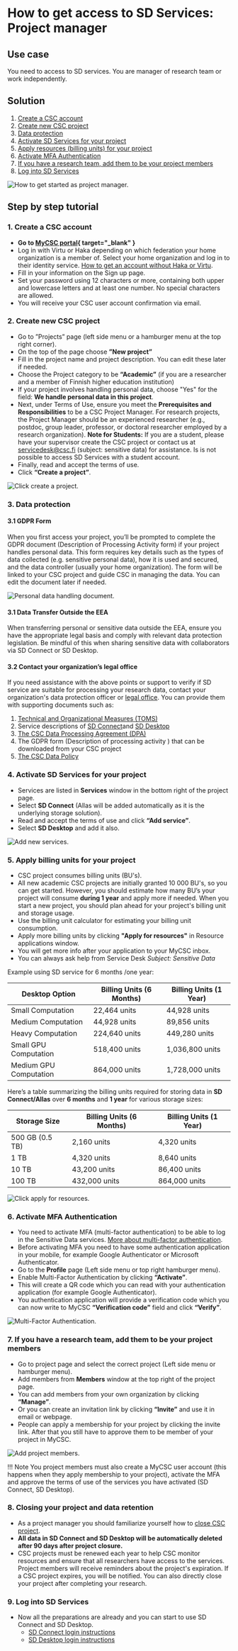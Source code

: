 
# How to get access to SD Services: Project manager

## Use case

You need to access to SD services. You are manager of research team or work independently.

## Solution

1. [Create a CSC account](#1-create-a-csc-account)
2. [Create new CSC project](#2-create-new-csc-project)
3. [Data protection](#3-data-protection)
4. [Activate SD Services for your project](#4-activate-sd-services-for-your-project)
5. [Apply resources (billing units) for your project](#5-apply-billing-units-for-your-project)
6. [Activate MFA Authentication](#6-activate-mfa-authentication)
7. [If you have a research team, add them to be your project members](#7-if-you-have-a-research-team-add-them-to-be-your-project-members)
8. [Log into SD Services](#8-closing-your-project)

![How to get started as project manager.](images/MyCSC/HowToGetStarted_SD_Project_Manager.png)


## Step by step tutorial

### 1. Create a CSC account
    
- **Go to [MyCSC portal](https://my.csc.fi){ target="_blank" }**
- Log in with Virtu or Haka depending on which federation your home organization is a member of. Select your home organization and log in to their identity service. [How to get an account without Haka or Virtu](../../accounts/how-to-create-new-user-account.md#getting-an-account-without-haka-or-virtu). 
- Fill in your information on the Sign up page.
- Set your password using 12 characters or more, containing both upper and lowercase letters and at least one number. No special characters are allowed.
 - You will receive your CSC user account confirmation via email.

### 2. Create new CSC project

- Go to ”Projects” page (left side menu or a hamburger menu at the top right corner).
- On the top of the page choose **”New project”**
- Fill in the project name and project description. You can edit these later if needed.
- Choose the Project category to be **“Academic”** (if you are a researcher and a member of Finnish higher education institution)
- If your project involves handling personal data, choose "Yes" for the field: **We handle personal data in this project**.
- Next, under Terms of Use, ensure you meet the **Prerequisites and Responsibilities** to be a CSC Project Manager. For research projects, the Project Manager should be an experienced researcher (e.g., postdoc, group leader, professor, or doctoral researcher employed by a research organization). **Note for Students:** If you are a student, please have your supervisor create the CSC project or contact us at servicedesk@csc.fi (subject: sensitive data) for assistance. Is is not possible to access SD Services with a student account.
- Finally, read and accept the terms of use.
- Click **“Create a project”**.

![Click create a project.](./images/MyCSC/MyCSC_NewProject.png)


### 3. Data protection

#### 3.1 GDPR Form

When you first access your project, you’ll be prompted to complete the GDPR document (Description of Processing Activity form) if your project handles personal data. This form requires key details such as the types of data collected (e.g. sensitive personal data), how it is used and secured, and the data controller (usually your home organization). The form will be linked to your CSC project and guide CSC in managing the data. You can edit the document later if needed.

![Personal data handling document.](https://a3s.fi/docs-files/sensitive-data/MyCSC/MyCSC_GDPR.png)

#### 3.1 Data Transfer Outside the EEA

When transferring personal or sensitive data outside the EEA, ensure you have the appropriate legal basis and comply with relevant data protection legislation. Be mindful of this when sharing sensitive data with collaborators via SD Connect or SD Desktop.

#### 3.2 Contact your organization’s legal office

If you need assistance with the above points or support to verify if SD service are suitable for processing your research data, contact your organization's data protection officer or [legal office](https://docs.csc.fi/accounts/when-your-project-handles-personal-data/#contact-information-of-finnish-universities-data-protection-legal-offices). You can provide them with supporting documents such as:

1. [Technical and Organizational Measures (TOMS)](https://docs.csc.fi/data/sensitive-data/technical-organisational-sec-measures.pdf)
2. Service descriptions of [SD Connect](https://research.csc.fi/-/sd-connect)and [SD Desktop](https://research.csc.fi/en/-/sd-desktop)
3. [The CSC Data Processing Agreement (DPA)](https://research.csc.fi/data-processing-agreement)
4. The GDPR form (Description of processing activity ) that can be downloaded from your CSC project
5. [The CSC Data Policy](https://www.csc.fi/en/data-policy)


### 4. Activate SD Services for your project

- Services are listed in **Services** window in the bottom right of the project page.
- Select **SD Connect** (Allas will be added automatically as it is the underlying storage solution).
- Read and accept the terms of use and click **“Add service”**.
- Select **SD Desktop** and add it also.

![Add new services.](./images/MyCSC/MyCSC_AddServices.png)


### 5. Apply billing units for your project

- CSC project consumes billing units (BU's).
- All new academic CSC projects are initially granted 10 000 BU's, so you can get started. However, you should estimate how many BU’s your project will consume **during 1 year** and apply more if needed. When you start a new project, you should plan ahead for your project's billing unit and storage usage.
- Use the billing unit calculator for estimating your billing unit consumption.
- Apply more billing units by clicking **"Apply for resources"** in Resource applications window.
- You will get more info after your application to your MyCSC inbox.
- You can always ask help from Service Desk _Subject: Sensitive Data_

Example using SD service for 6 months /one year:

| **Desktop Option** | **Billing Units (6 Months)** | **Billing Units (1 Year)** |
|--------------------|------------------------------|----------------------------|
| Small Computation | 22,464 units | 44,928 units |
| Medium Computation | 44,928 units | 89,856 units |
| Heavy Computation | 224,640 units | 449,280 units |
| Small GPU Computation | 518,400 units | 1,036,800 units |
| Medium GPU Computation | 864,000 units | 1,728,000 units |

Here’s a table summarizing the billing units required for storing data in **SD Connect/Allas** over **6 months** and **1 year** for various storage sizes:

| **Storage Size** | **Billing Units (6 Months)** | **Billing Units (1 Year)** |
|------------------|------------------------------|----------------------------|
| 500 GB (0.5 TB) | 2,160 units | 4,320 units |
| 1 TB | 4,320 units | 8,640 units |
| 10 TB | 43,200 units | 86,400 units |
| 100 TB | 432,000 units | 864,000 units |

![Click apply for resources.](./images/MyCSC/MyCSC_AddResources.png)


### 6. Activate MFA Authentication

- You need to activate MFA (multi-factor authentication) to be able to log in the Sensitive Data services. [More about multi-factor authentication](../../accounts/mfa.md).
- Before activating MFA you need to have some authentication application in your mobile, for example Google Authenticator or Microsoft Authenticator.
- Go to the **Profile** page (Left side menu or top right hamburger menu).
- Enable Multi-Factor Authentication by clicking **“Activate”**.
- This will create a QR code which you can read with your authentication application (for example Google Authenticator).
- You authentication application will provide a verification code which you can now write to MyCSC **“Verification code”** field and click **“Verify”**.

![Multi-Factor Authentication.](./images/MyCSC/MyCSC_MFA.png)


### 7. If you have a research team, add them to be your project members

- Go to project page and select the correct project (Left side menu or hamburger menu).
- Add members from **Members** window at the top right of the project page.
- You can add members from your own organization by clicking **“Manage”**.
- Or you can create an invitation link by clicking **“Invite”** and use it in email or webpage.
- People can apply a membership for your project by clicking the invite link. After that you still have to approve them to be member of your project in MyCSC.

![Add project members.](./images/MyCSC/MyCSC_AddMembers.png)

!!! Note 
    You project members must also create a MyCSC user account (this happens when they apply membership to your project), activate the MFA and approve the terms of use of the services you have activated (SD Connect, SD Desktop).


### 8. Closing your project and data retention

- As a project manager you should familiarize yourself how to [close CSC project](sd-csc-project.md#closing-csc-project).
- **All data in SD Connect and SD Desktop will be automatically deleted after 90 days after project closure.**
- CSC projects must be renewed each year to help CSC monitor resources and ensure that all researchers have access to the services. Project members will receive reminders about the project's expiration. If a CSC project expires, you will be notified. You can also directly close your project after completing your research.

### 9. Log into SD Services

- Now all the preparations are already and you can start to use SD Connect and SD Desktop.
    - [SD Connect login instructions](sd-connect-login.md)
    - [SD Desktop login instructions](sd-desktop-login.md)
